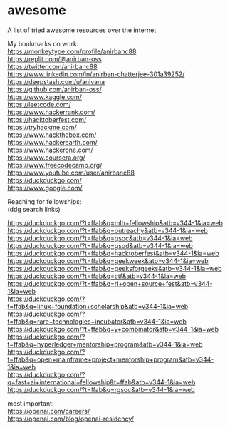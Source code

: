 # awesome
A list of tried awesome resources over the internet
    
    
My bookmarks on work:     
https://monkeytype.com/profile/anirbanc88  
https://replit.com/@anirban-oss   
https://twitter.com/anirbanc88   
https://www.linkedin.com/in/anirban-chatterjee-301a39252/   
https://deepstash.com/u/anivana   
https://github.com/anirban-oss/     
https://www.kaggle.com/     
https://leetcode.com/     
https://www.hackerrank.com/     
https://hacktoberfest.com/      
https://tryhackme.com/      
https://www.hackthebox.com/     
https://www.hackerearth.com/      
https://www.hackerone.com/      
https://www.coursera.org/     
https://www.freecodecamp.org/     
https://www.youtube.com/user/anirbanc88     
https://duckduckgo.com/     
https://www.google.com/     


Reaching for fellowships:     
(ddg search links)      

https://duckduckgo.com/?t=ffab&q=mlh+fellowship&atb=v344-1&ia=web       
https://duckduckgo.com/?t=ffab&q=outreachy&atb=v344-1&ia=web      
https://duckduckgo.com/?t=ffab&q=gsoc&atb=v344-1&ia=web     
https://duckduckgo.com/?t=ffab&q=gsod&atb=v344-1&ia=web     
https://duckduckgo.com/?t=ffab&q=hacktoberfest&atb=v344-1&ia=web      
https://duckduckgo.com/?t=ffab&q=geekweek&atb=v344-1&ia=web       
https://duckduckgo.com/?t=ffab&q=geeksforgeeks&atb=v344-1&ia=web          
https://duckduckgo.com/?t=ffab&q=ctf&atb=v344-1&ia=web      
https://duckduckgo.com/?t=ffab&q=rl+open+source+fest&atb=v344-1&ia=web      
https://duckduckgo.com/?t=ffab&q=linux+foundation+scholarship&atb=v344-1&ia=web       
https://duckduckgo.com/?t=ffab&q=rare+technologies+incubator&atb=v344-1&ia=web        
https://duckduckgo.com/?t=ffab&q=y+combinator&atb=v344-1&ia=web       
https://duckduckgo.com/?t=ffab&q=hyperledger+mentorship+program&atb=v344-1&ia=web       
https://duckduckgo.com/?t=ffab&q=open+mainframe+project+mentorship+program&atb=v344-1&ia=web      
https://duckduckgo.com/?q=fast+ai+international+fellowship&t=ffab&atb=v344-1&ia=web     
https://duckduckgo.com/?t=ffab&q=rgsoc&atb=v344-1&ia=web

most important:    
https://openai.com/careers/        
https://openai.com/blog/openai-residency/            
